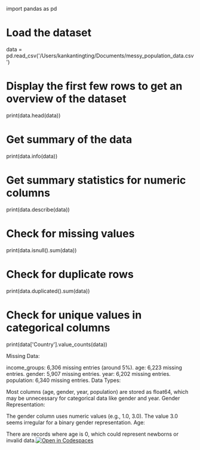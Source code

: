 import pandas as pd

# Load the dataset
data = pd.read_csv('/Users/kankantingting/Documents/messy_population_data.csv') 

# Display the first few rows to get an overview of the dataset
print(data.head(data))

# Get summary of the data
print(data.info(data))

# Get summary statistics for numeric columns
print(data.describe(data))

# Check for missing values
print(data.isnull().sum(data))

# Check for duplicate rows
print(data.duplicated().sum(data))

# Check for unique values in categorical columns
print(data['Country'].value_counts(data)) 

Missing Data:

income_groups: 6,306 missing entries (around 5%).
age: 6,223 missing entries.
gender: 5,907 missing entries.
year: 6,202 missing entries.
population: 6,340 missing entries.
Data Types:

Most columns (age, gender, year, population) are stored as float64, which may be unnecessary for categorical data like gender and year.
Gender Representation:

The gender column uses numeric values (e.g., 1.0, 3.0). The value 3.0 seems irregular for a binary gender representation.
Age:

There are records where age is 0, which could represent newborns or invalid data.[![Open in Codespaces](https://classroom.github.com/assets/launch-codespace-2972f46106e565e64193e422d61a12cf1da4916b45550586e14ef0a7c637dd04.svg)](https://classroom.github.com/open-in-codespaces?assignment_repo_id=16596636)
